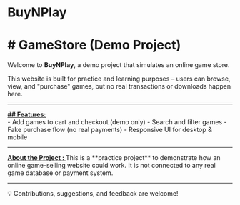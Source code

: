 # BuyNPlay
<p> <h1># GameStore (Demo Project) </h1></p>

<p> Welcome to <b>BuyNPlay</b>, a demo project that simulates an online game store. </p>  
This website is built for practice and learning purposes – users can browse, view, and "purchase" games, but no real transactions or downloads happen here. 
 <br>
 <hr>
<b> <u>##  Features:</u>  </b> <br>
-  Add games to cart and checkout (demo only)  
-  Search and filter games  
-  Fake purchase flow (no real payments)  
-  Responsive UI for desktop & mobile  
<br>
<hr>
<b> <u> About the Project : </u> </b>
This is a **practice project** to demonstrate how an online game-selling website could work.  
It is not connected to any real game database or payment system.  

---
💡 Contributions, suggestions, and feedback are welcome!  

